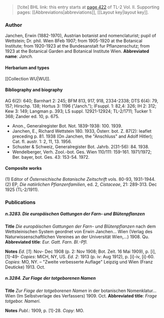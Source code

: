 > [!cite] BHL link: this entry starts at [page 422](https://www.biodiversitylibrary.org/page/33068664) of TL-2 Vol. II.
> Supporting pages: [[Abbreviations|abbreviations]], [[Layout key|layout key]].

### Author

Janchen, Erwin (1882-1970), Austrian botanist and nomenclaturist; pupil of Wettstein; Dr. phil. Wien 8Feb 1907; from 1905-1920 at the Botanical Institute; from 1920-1923 at the Bundesanstalt fur Pflanzenschutz; from 1923 at the Botanical Garden and Botanical Institute Wien.
**Abbreviated name**: *Janch.*

#### Herbarium and types

[[Collection WU|WU]].

#### Bibliography and biography

AG 6(2): 640; Barnhart 2: 245; BFM 813, 917, 918, 2334-2338; DTS 6(4): 79, 157; Hirschp. 138; Hortus 3: 1196 ("Janch."); IFsuppl. 1: 82,4: 326; IH 2: 312; Kew 3: 149; Langman p. 393; LS suppl. 12921-12924; TL-2/1711; Tucker 1: 368; Zander ed. 10, p. 675.
- Anon., Generalregister Bot. Not. 1839-1938: 100. 1939.
- Janchen, E., Richard Wettstein 180. 1933, Österr. bot. Z. 87(2): leaflet preceding p. 81. 1938 (On Janchen, the "Anschluss" and Adolf Hitler); Cat. fl. austr. 1: 2, 11, 13. 1956.
- Schuster & Schweiz, Generalregister Bot. Jahrb. 2(31-56): 84. 1938.
- Wendelberger, Verh. Zool.-bot. Ges. Wien 110/111: 159-161. 1971/1972; Ber. bayer, bot. Ges. 43: 153-54. 1972.

#### Composite works

(1) Editor of *Österreichische Botanische Zeitschrift* vols. 80-93, 1931-1944.
(2) EP, *Die natiirlichen Pfianzenfamilien*, ed. 2, *Cistaceae*, 21: 289-313. Dec 1925 (TL-2/1911).

### Publications

##### n.3283. Die europäischen Gattungen der Farn- und Blütenpflanzen

**Title**
*Die europäischen Gattungen der Farn- und Blütenpflanzen* nach dem Wettsteinischen System geordnet von Erwin Janchen... Wien (Verlag des Naturwissenschaftlichen Vereines an der Universität Wien,...) 1908. Qu.
**Abbreviated title**: *Eur. Gatt. Farn. Bl.-Pfl.*

**Notes**
*Ed*. \[*1*\]: Nov- Dec 1908 (p. 2: Nov 1908; Bot. Zeit. 16 Mai 1909), p. \[i\], \[1\]-49- *Copies*: MICH, NY, US.
*Ed. 2*: 1913 (p. iv: Aug 1912), p. \[i\]-iv, \[i\]-60. *Copies*: MO, NY. – "Zweite verbesserte Auflage" Leipzig und Wien (Franz Deuticke) 1913. Oct.

##### n.3284. Zur Fiage der totgeborenen Namen

**Title**
*Zur Fiage der totgeborenen Namen* in der botanischen Nomenklatur... Wien (Im Selbstverlage des Verfassers) 1909. Oct.
**Abbreviated title**: *Frage totgebor. Nameri*.

**Notes**
*Publ*.: 1909, p. \[1\]-28. *Copy*: MO.

